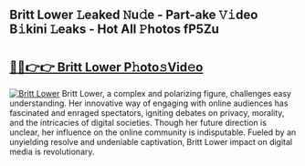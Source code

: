 ## Britt Lower 𝙻eaked 𝙽u𝚍e - Part-ake 𝚅𝚒deo B𝚒kini 𝙻eaks - Hot All 𝙿hotos fP5Zu

# <h2><a href="http://ld0lsb.urlbe.top/?page=Britt+Lower">🔗🔗👉👉 Britt Lower P𝚑oto𝚜Vid𝚎o</a></h2>

[![Britt Lower](https://i.imgur.com/eBuTRDB.gif)](http://ld0lsb.urlbe.top/?page=Britt+Lower)
Britt Lower, a complex and polarizing figure, challenges easy understanding. Her innovative way of engaging with online audiences has fascinated and enraged spectators, igniting debates on privacy, morality, and the intricacies of digital societies. Though her future direction is unclear, her influence on the online community is indisputable. Fueled by an unyielding resolve and undeniable captivation, Britt Lower impact on digital media is revolutionary.
